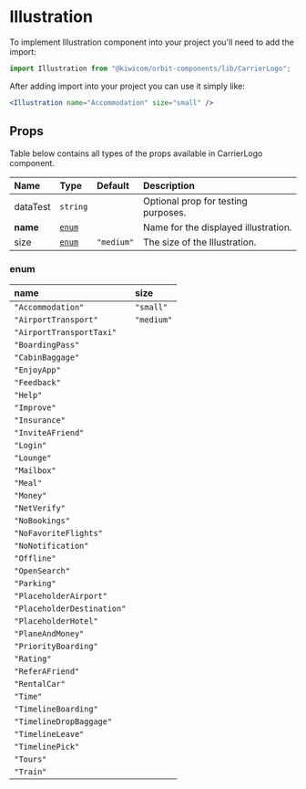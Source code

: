 # Illustration
To implement Illustration component into your project you'll need to add the import:
```jsx
import Illustration from "@kiwicom/orbit-components/lib/CarrierLogo";
```
After adding import into your project you can use it simply like:
```jsx
<Illustration name="Accommodation" size="small" />
```
## Props
Table below contains all types of the props available in CarrierLogo component.

| Name          | Type                             | Default         | Description                      |
| :------------ | :------------------------------- | :-------------- | :------------------------------- |
| dataTest      | `string`                         |                 | Optional prop for testing purposes.
| **name**      | [`enum`](#enum)                  |                 | Name for the displayed illustration.
| size          | [`enum`](#enum)                  | `"medium"`      | The size of the Illustration.

### enum

| name                        | size           |
| :-------------------------- | :------------- |
| `"Accommodation"`           | `"small"`      |
| `"AirportTransport"`        | `"medium"`     |
| `"AirportTransportTaxi"`    |                |
| `"BoardingPass"`            |                |
| `"CabinBaggage"`            |                |
| `"EnjoyApp"`                |                |
| `"Feedback"`                |                |
| `"Help"`                    |                |
| `"Improve"`                 |                |
| `"Insurance"`               |                |
| `"InviteAFriend"`           |                |
| `"Login"`                   |                |
| `"Lounge"`                  |                |
| `"Mailbox"`                 |                |
| `"Meal"`                    |                |
| `"Money"`                   |                |
| `"NetVerify"`               |                |
| `"NoBookings"`              |                |
| `"NoFavoriteFlights"`       |                |
| `"NoNotification"`          |                |
| `"Offline"`                 |                |
| `"OpenSearch"`              |                |
| `"Parking"`                 |                |
| `"PlaceholderAirport"`      |                |
| `"PlaceholderDestination"`  |                |
| `"PlaceholderHotel"`        |                |
| `"PlaneAndMoney"`           |                |
| `"PriorityBoarding"`        |                |
| `"Rating"`                  |                |
| `"ReferAFriend"`            |                |
| `"RentalCar"`               |                |
| `"Time"`                    |                |
| `"TimelineBoarding"`        |                |
| `"TimelineDropBaggage"`     |                |
| `"TimelineLeave"`           |                |
| `"TimelinePick"`            |                |
| `"Tours"`                   |                |
| `"Train"`                   |                |

